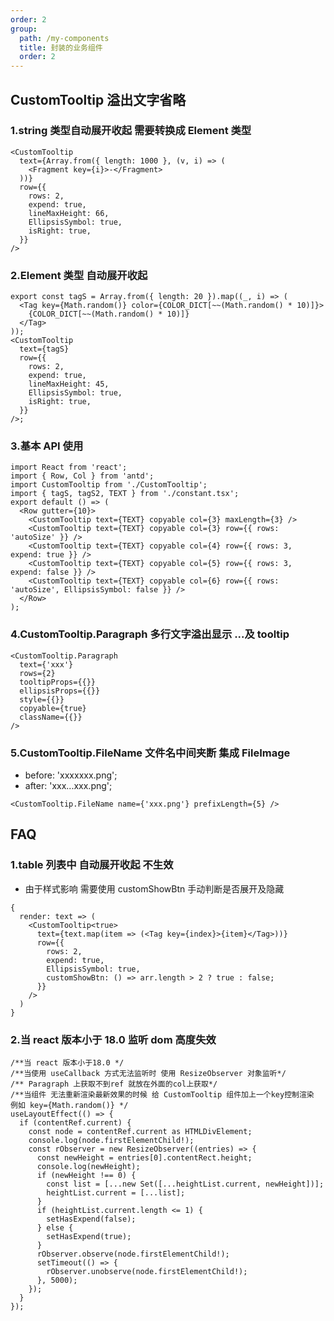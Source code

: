 ```yaml
---
order: 2
group:
  path: /my-components
  title: 封装的业务组件
  order: 2
---
```


## CustomTooltip 溢出文字省略

### 1.string 类型自动展开收起 需要转换成 Element 类型

```tsx | pure
<CustomTooltip
  text={Array.from({ length: 1000 }, (v, i) => (
    <Fragment key={i}>-</Fragment>
  ))}
  row={{
    rows: 2,
    expend: true,
    lineMaxHeight: 66,
    EllipsisSymbol: true,
    isRight: true,
  }}
/>
```

### 2.Element 类型 自动展开收起

```tsx | pure
export const tagS = Array.from({ length: 20 }).map((_, i) => (
  <Tag key={Math.random()} color={COLOR_DICT[~~(Math.random() * 10)]}>
    {COLOR_DICT[~~(Math.random() * 10)]}
  </Tag>
));
<CustomTooltip
  text={tagS}
  row={{
    rows: 2,
    expend: true,
    lineMaxHeight: 45,
    EllipsisSymbol: true,
    isRight: true,
  }}
/>;
```

### 3.基本 API 使用

```tsx
import React from 'react';
import { Row, Col } from 'antd';
import CustomTooltip from './CustomTooltip';
import { tagS, tagS2, TEXT } from './constant.tsx';
export default () => (
  <Row gutter={10}>
    <CustomTooltip text={TEXT} copyable col={3} maxLength={3} />
    <CustomTooltip text={TEXT} copyable col={3} row={{ rows: 'autoSize' }} />
    <CustomTooltip text={TEXT} copyable col={4} row={{ rows: 3, expend: true }} />
    <CustomTooltip text={TEXT} copyable col={5} row={{ rows: 3, expend: false }} />
    <CustomTooltip text={TEXT} copyable col={6} row={{ rows: 'autoSize', EllipsisSymbol: false }} />
  </Row>
);
```

### 4.CustomTooltip.Paragraph 多行文字溢出显示 ...及 tooltip

```tsx | pure
<CustomTooltip.Paragraph
  text={'xxx'}
  rows={2}
  tooltipProps={{}}
  ellipsisProps={{}}
  style={{}}
  copyable={true}
  className={{}}
/>
```

### 5.CustomTooltip.FileName 文件名中间夹断 集成 FileImage

- before: 'xxxxxxx.png';
- after: 'xxx...xxx.png';

```tsx | pure
<CustomTooltip.FileName name={'xxx.png'} prefixLength={5} />
```

## FAQ

### 1.table 列表中 自动展开收起 不生效

- 由于样式影响 需要使用 customShowBtn 手动判断是否展开及隐藏

```tsx | pure
{
  render: text => (
    <CustomTooltip<true>
      text={text.map(item => (<Tag key={index}>{item}</Tag>))}
      row={{
        rows: 2,
        expend: true,
        EllipsisSymbol: true,
        customShowBtn: () => arr.length > 2 ? true : false;
      }}
    />
  )
}
```

### 2.当 react 版本小于 18.0 监听 dom 高度失效

```tsx | pure
/**当 react 版本小于18.0 */
/**当使用 useCallback 方式无法监听时 使用 ResizeObserver 对象监听*/
/** Paragraph 上获取不到ref 就放在外面的col上获取*/
/**当组件 无法重新渲染最新效果的时候 给 CustomTooltip 组件加上一个key控制渲染 例如 key={Math.random()} */
useLayoutEffect(() => {
  if (contentRef.current) {
    const node = contentRef.current as HTMLDivElement;
    console.log(node.firstElementChild!);
    const rObserver = new ResizeObserver((entries) => {
      const newHeight = entries[0].contentRect.height;
      console.log(newHeight);
      if (newHeight !== 0) {
        const list = [...new Set([...heightList.current, newHeight])];
        heightList.current = [...list];
      }
      if (heightList.current.length <= 1) {
        setHasExpend(false);
      } else {
        setHasExpend(true);
      }
      rObserver.observe(node.firstElementChild!);
      setTimeout(() => {
        rObserver.unobserve(node.firstElementChild!);
      }, 5000);
    });
  }
});
```
